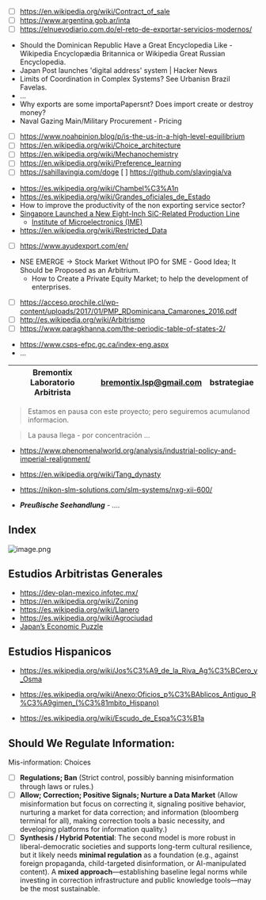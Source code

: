 - [ ]  https://en.wikipedia.org/wiki/Contract_of_sale
- [ ]  https://www.argentina.gob.ar/inta
- [ ]  https://elnuevodiario.com.do/el-reto-de-exportar-servicios-modernos/
- Should the  Dominican Republic Have a Great Encyclopedia Like - Wikipedia Encyclopædia Britannica or  Wikipedia Great Russian Encyclopedia.
- Japan Post launches 'digital address' system | Hacker News
- Limits of Coordination in Complex Systems? See Urbanisn Brazil Favelas.
- ...
- Why exports are some importaPapersnt? Does import create or destroy money?
- Naval Gazing Main/Military Procurement - Pricing
- [ ]  https://www.noahpinion.blog/p/is-the-us-in-a-high-level-equilibrium
- [ ]  https://en.wikipedia.org/wiki/Choice_architecture
- [ ]  https://en.wikipedia.org/wiki/Mechanochemistry
- [ ]  https://en.wikipedia.org/wiki/Preference_learning
- [ ]  https://sahillavingia.com/doge
  [ ]  https://github.com/slavingia/va
- https://es.wikipedia.org/wiki/Chambel%C3%A1n
- https://es.wikipedia.org/wiki/Grandes_oficiales_de_Estado
- How to improve the productivity of the non exporting service sector?
- [Singapore Launched a New Eight-Inch SiC-Related Production Line](https://www.trendforce.com/news/2025/06/02/news-singapore-launched-a-new-eight-inch-sic-related-production-line/)
  - [Institute of Microelectronics (IME)](https://www.a-star.edu.sg/ime)
- https://en.wikipedia.org/wiki/Restricted_Data
- [ ]  https://www.ayudexport.com/en/
- NSE EMERGE -> Stock Market Without IPO for SME - Good Idea; It Should be Proposed as an Arbitrium.
    - How to Create a Private Equity Market; to help the development of enterprises.
- [ ]  https://acceso.prochile.cl/wp-content/uploads/2017/01/PMP_RDominicana_Camarones_2016.pdf
- [ ]  http://es.wikipedia.org/wiki/Arbitrismo
- [ ]  https://www.paragkhanna.com/the-periodic-table-of-states-2/
- https://www.csps-efpc.gc.ca/index-eng.aspx
- ...

| Bremontix Laboratorio Arbitrista | [bremontix.lsp@gmail.com](mailto:bremontix.lsp@gmail.com) | bstrategiae |
| --- | --- | --- |

> Estamos en pausa con este proyecto;  pero seguiremos acumulanod informacion.

> La pausa llega - por concentración …

- https://www.phenomenalworld.org/analysis/industrial-policy-and-imperial-realignment/

- https://en.wikipedia.org/wiki/Tang_dynasty
- https://nikon-slm-solutions.com/slm-systems/nxg-xii-600/
- ***Preußische Seehandlung** -  ….*

## Index

![image.png](https://prod-files-secure.s3.us-west-2.amazonaws.com/031c48d7-d38e-41eb-b165-9462aa3d373f/08d86182-4b6e-486d-be96-3038e6e5cace/image.png)

## Estudios Arbitristas Generales

- https://dev-plan-mexico.infotec.mx/
- https://en.wikipedia.org/wiki/Zoning
- https://es.wikipedia.org/wiki/Llanero
- https://es.wikipedia.org/wiki/Agrociudad
- [Japan’s Economic Puzzle](https://growthlab.hks.harvard.edu/sites/projects.iq.harvard.edu/files/2024-03-cid-wp-442-japan-economic-puzzle_4.pdf)

## Estudios  Hispanicos

- https://es.wikipedia.org/wiki/Jos%C3%A9_de_la_Riva_Ag%C3%BCero_y_Osma
- https://es.wikipedia.org/wiki/Anexo:Oficios_p%C3%BAblicos_Antiguo_R%C3%A9gimen_(%C3%81mbito_Hispano)

- https://es.wikipedia.org/wiki/Escudo_de_Espa%C3%B1a

## Should We Regulate Information:

Mis-information: Choices

- [ ]  **Regulations; Ban**
(Strict control, possibly banning misinformation through laws or rules.)
- [ ]  **Allow; Correction; Positive Signals; Nurture a Data Market**
(Allow misinformation but focus on correcting it, signaling positive behavior, nurturing a market for data correction; and information (bloomberg terminal for all), making correction tools a basic necessity, and developing platforms for information quality.)
- [ ]  **Synthesis / Hybrid Potential**: The second model is more robust in liberal-democratic societies and supports long-term cultural resilience, but it likely needs **minimal regulation** as a foundation (e.g., against foreign propaganda, child-targeted disinformation, or AI-manipulated content). A **mixed approach**—establishing baseline legal norms while investing in correction infrastructure and public knowledge tools—may be the most sustainable.
